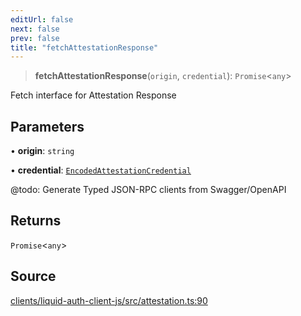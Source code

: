```yaml
---
editUrl: false
next: false
prev: false
title: "fetchAttestationResponse"
---
```


> **fetchAttestationResponse**(`origin`, `credential`): `Promise`\<`any`\>

Fetch interface for Attestation Response

## Parameters

• **origin**: `string`

• **credential**: [`EncodedAttestationCredential`](/reference/typescript/auth/attestation/interfaces/encodedattestationcredential/)

@todo: Generate Typed JSON-RPC clients from Swagger/OpenAPI

## Returns

`Promise`\<`any`\>

## Source

[clients/liquid-auth-client-js/src/attestation.ts:90](https://github.com/algorandfoundation/liquid-auth/blob/8878aa0007608386baa019f80c46f90dd8baec70/clients/liquid-auth-client-js/src/attestation.ts#L90)
